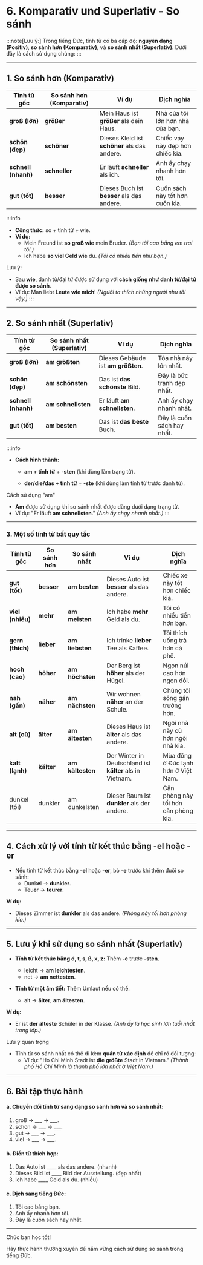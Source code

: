 # 6. Komparativ und Superlativ - So sánh

:::note[Lưu ý:]
Trong tiếng Đức, tính từ có ba cấp độ: **nguyên dạng (Positiv)**, **so sánh hơn (Komparativ)**, và **so sánh nhất (Superlativ)**. Dưới đây là cách sử dụng chúng:
:::

---

## **1.** **So sánh hơn (Komparativ)**

| **Tính từ gốc** | **So sánh hơn (Komparativ)** | **Ví dụ**                                    | **Dịch nghĩa**                   |
| --------------- | ---------------------------- | -------------------------------------------- | -------------------------------- |
| **groß (lớn)**      | **größer**                       | Mein Haus ist **größer** als dein Haus.      | Nhà của tôi lớn hơn nhà của bạn. |
| **schön (đẹp)**     | **schöner**                      | Dieses Kleid ist **schöner** als das andere. | Chiếc váy này đẹp hơn chiếc kia. |
| **schnell (nhanh)** | **schneller**                    | Er läuft **schneller** als ich.              | Anh ấy chạy nhanh hơn tôi.       |
| **gut (tốt)**       | **besser**                       | Dieses Buch ist **besser** als das andere.   | Cuốn sách này tốt hơn cuốn kia.  |
:::info
- **Công thức:** so + tính từ + wie.
- **Ví dụ:**
    - Mein Freund ist **so groß wie** mein Bruder. _(Bạn tôi cao bằng em trai tôi.)_
    - Ich habe **so viel Geld wie** du. _(Tôi có nhiều tiền như bạn.)_

Lưu ý:

- Sau **wie**, danh từ/đại từ được sử dụng với **cách giống như danh từ/đại từ được so sánh**.
- Ví dụ: Man liebt **Leute wie mich**! _(Người ta thích những người như tôi vậy.)_
:::

---

## **2.** **So sánh nhất (Superlativ)**

| **Tính từ gốc**     | **So sánh nhất (Superlativ)** | **Ví dụ**                          | **Dịch nghĩa**             |
| ------------------- | ----------------------------- | ---------------------------------- | -------------------------- |
| **groß (lớn)**      | **am größten**                | Dieses Gebäude ist **am größten**. | Tòa nhà này lớn nhất.      |
| **schön (đẹp)**     | **am schönsten**              | Das ist **das schönste** Bild.     | Đây là bức tranh đẹp nhất. |
| **schnell (nhanh)** | **am schnellsten**            | Er läuft **am schnellsten**.       | Anh ấy chạy nhanh nhất.    |
| **gut (tốt)**       | **am besten**                 | Das ist **das beste** Buch.        | Đây là cuốn sách hay nhất. |
:::info
- **Cách hình thành:**
    
    - **am + tính từ** + **-sten** (khi dùng làm trạng từ).
        
    - **der/die/das + tính từ** + **-ste** (khi dùng làm tính từ trước danh từ).

Cách sử dụng "am"

- **Am** được sử dụng khi so sánh nhất được dùng dưới dạng trạng từ.
- Ví dụ: "Er läuft **am schnellsten**." _(Anh ấy chạy nhanh nhất.)_
:::

---

### 3. **Một số tính từ bất quy tắc**

| **Tính từ gốc**  | **So sánh hơn** | **So sánh nhất** | **Ví dụ**                                                | **Dịch nghĩa**                      |
| ---------------- | --------------- | ---------------- | -------------------------------------------------------- | ----------------------------------- |
| **gut (tốt)**    | **besser**      | **am besten**    | Dieses Auto ist **besser** als das andere.               | Chiếc xe này tốt hơn chiếc kia.     |
| **viel (nhiều)** | **mehr**        | **am meisten**   | Ich habe **mehr** Geld als du.                           | Tôi có nhiều tiền hơn bạn.          |
| **gern (thích)** | **lieber**      | **am liebsten**  | Ich trinke **lieber** Tee als Kaffee.                    | Tôi thích uống trà hơn cà phê.      |
| **hoch (cao)**   | **höher**       | **am höchsten**  | Der Berg ist **höher** als der Hügel.                    | Ngọn núi cao hơn ngọn đồi.          |
| **nah (gần)**    | **näher**       | **am nächsten**  | Wir wohnen **näher** an der Schule.                      | Chúng tôi sống gần trường hơn.      |
| **alt (cũ)**     | **älter**       | **am ältesten**  | Dieses Haus ist **älter** als das andere.                | Ngôi nhà này cũ hơn ngôi nhà kia.   |
| **kalt (lạnh)**  | **kälter**      | **am kältesten** | Der Winter in Deutschland ist **kälter** als in Vietnam. | Mùa đông ở Đức lạnh hơn ở Việt Nam. |
|dunkel (tối)|dunkler|am dunkelsten|Dieser Raum ist **dunkler** als der andere.|Căn phòng này tối hơn căn phòng kia.|
---
## **4.** **Cách xử lý với tính từ kết thúc bằng -el hoặc -er**

- Nếu tính từ kết thúc bằng **-el** hoặc **-er**, bỏ **-e** trước khi thêm đuôi so sánh:
    - Dunk**e**l → **dunkler**.
    - Teu**e**r → **teurer**.

**Ví dụ:**

- Dieses Zimmer ist **dunkler** als das andere. _(Phòng này tối hơn phòng kia.)_

---

## **5.** **Lưu ý khi sử dụng so sánh nhất (Superlativ)**

- **Tính từ kết thúc bằng d, t, s, ß, x, z:** Thêm **-e** trước **-sten**.
    
    - leicht → **am leichtesten**.
    - net → **am nettesten**.
- **Tính từ một âm tiết:** Thêm Umlaut nếu có thể.
    
    - alt → **älter**, **am ältesten**.

**Ví dụ:**

- Er ist **der älteste** Schüler in der Klasse. _(Anh ấy là học sinh lớn tuổi nhất trong lớp.)_

Lưu ý quan trọng

- Tính từ so sánh nhất có thể đi kèm **quán từ xác định** để chỉ rõ đối tượng:
    - Ví dụ: "Ho Chi Minh Stadt ist **die größte** Stadt in Vietnam." _(Thành phố Hồ Chí Minh là thành phố lớn nhất ở Việt Nam.)_

---

## **6.** **Bài tập thực hành**

#### a. **Chuyển đổi tính từ sang dạng so sánh hơn và so sánh nhất:**

1. groß → ___ → ___.
2. schön → ___ → ___.
3. gut → ___ → ___.
4. viel → ___ → ___.

#### b. **Điền từ thích hợp:**

1. Das Auto ist ____ als das andere. (nhanh)
2. Dieses Bild ist ____ Bild der Ausstellung. (đẹp nhất)
3. Ich habe ____ Geld als du. (nhiều)

#### c. **Dịch sang tiếng Đức:**

1. Tôi cao bằng bạn.
2. Anh ấy nhanh hơn tôi.
3. Đây là cuốn sách hay nhất.

---

Chúc bạn học tốt!

Hãy thực hành thường xuyên để nắm vững cách sử dụng so sánh trong tiếng Đức.